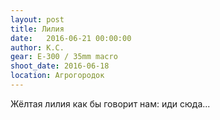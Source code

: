```yaml
---
layout: post
title: Лилия
date:   2016-06-21 00:00:00
author: К.С.
gear: E-300 / 35mm macro
shoot_date: 2016-06-18
location: Агрогородок
---
```


Жёлтая лилия как бы говорит нам: иди сюда...
